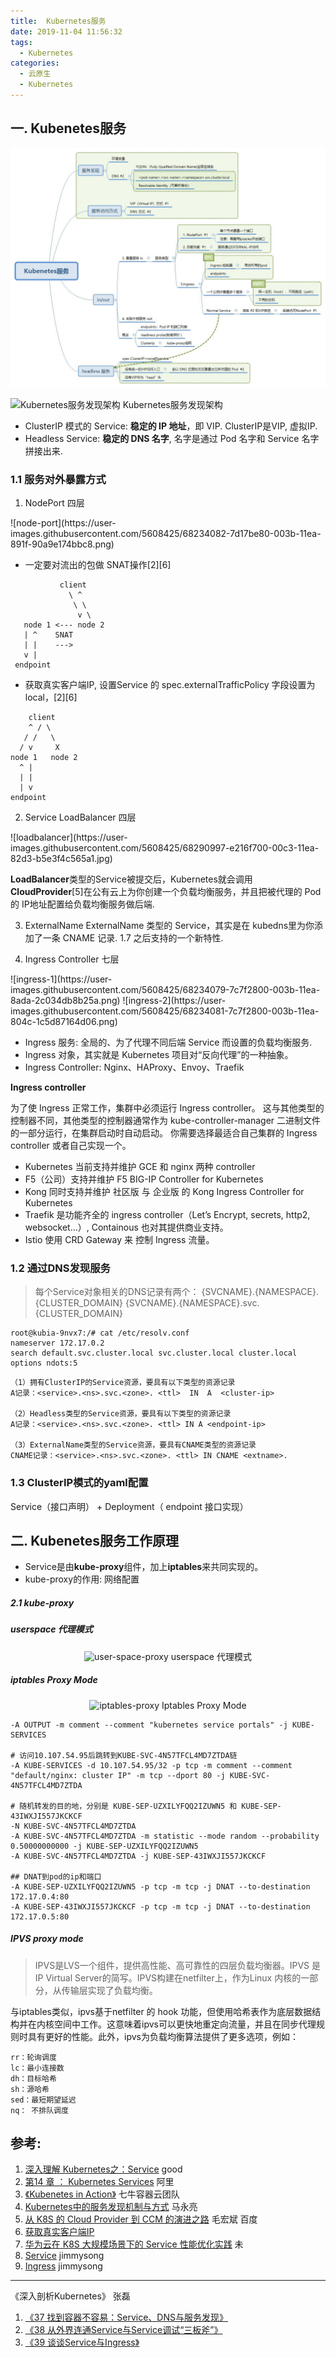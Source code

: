 ```yaml
---
title:  Kubernetes服务
date: 2019-11-04 11:56:32
tags:
  - Kubernetes
categories:
  - 云原生
  - Kubernetes
---
```


<p></p>
<!-- more -->

## 一. Kubenetes服务

![Kubernetes服务](.\k8sService\k8sService.jpg)


![Kubernetes服务发现架构](https://user-images.githubusercontent.com/5608425/68105556-d4257280-ff19-11e9-9d19-f18f5c454f34.jpg)
Kubernetes服务发现架构


+ ClusterIP 模式的 Service: **稳定的 IP 地址**，即 VIP.  ClusterIP是VIP, 虚拟IP.    
+ Headless Service: **稳定的 DNS 名字**, 名字是通过 Pod 名字和 Service 名字拼接出来.  

### 1.1  服务对外暴露方式

1. NodePort  四层
<div style="text-align: center; width:60%; height: 60%">
</div>
![node-port](https://user-images.githubusercontent.com/5608425/68234082-7d17be80-003b-11ea-891f-90a9e174bbc8.png)


+ 一定要对流出的包做 SNAT操作[2][6]

```
           client
             \ ^
              \ \
               v \
   node 1 <--- node 2
   | ^    SNAT
   | |    --->
   v |
 endpoint
```

+ 获取真实客户端IP, 设置Service 的 spec.externalTrafficPolicy 字段设置为 local，[2][6]

```
    client
    ^ / \
   / /   \
  / v     X
node 1   node 2
  ^ |
  | |
  | v
endpoint
```

2. Service LoadBalancer  四层
<div style="text-align: center; width:60%; height: 60%">
</div>
![loadbalancer](https://user-images.githubusercontent.com/5608425/68290997-e216f700-00c3-11ea-82d3-b5e3f4c565a1.jpg)


**LoadBalancer**类型的Service被提交后，Kubernetes就会调用**CloudProvider**[5]在公有云上为你创建一个负载均衡服务，并且把被代理的 Pod 的 IP地址配置给负载均衡服务做后端.

3. ExternalName
ExternalName 类型的 Service，其实是在 kubedns里为你添加了一条 CNAME 记录.
1.7 之后支持的一个新特性.

4. Ingress Controller  七层
<div style="text-align: center; width:60%; height: 60%">
</div>
![ingress-1](https://user-images.githubusercontent.com/5608425/68234079-7c7f2800-003b-11ea-8ada-2c034db8b25a.png)
![ingress-2](https://user-images.githubusercontent.com/5608425/68234081-7c7f2800-003b-11ea-804c-1c5d87164d06.png)   


+ Ingress 服务: 全局的、为了代理不同后端 Service 而设置的负载均衡服务.
+ Ingress 对象，其实就是 Kubernetes 项目对“反向代理”的一种抽象。
+ Ingress Controller: Nginx、HAProxy、Envoy、Traefik


**Ingress controller**

为了使 Ingress 正常工作，集群中必须运行 Ingress controller。 这与其他类型的控制器不同，其他类型的控制器通常作为 kube-controller-manager 二进制文件的一部分运行，在集群启动时自动启动。 你需要选择最适合自己集群的 Ingress controller 或者自己实现一个。

+ Kubernetes 当前支持并维护 GCE 和 nginx 两种 controller
+ F5（公司）支持并维护 F5 BIG-IP Controller for Kubernetes
+ Kong 同时支持并维护 社区版 与 企业版 的 Kong Ingress Controller for Kubernetes
+ Traefik 是功能齐全的 ingress controller（Let’s Encrypt, secrets, http2, websocket…）, Containous 也对其提供商业支持。
+ Istio 使用 CRD Gateway 来 控制 Ingress 流量。


### 1.2 通过DNS发现服务
> 每个Service对象相关的DNS记录有两个：
{SVCNAME}.{NAMESPACE}.{CLUSTER_DOMAIN}
{SVCNAME}.{NAMESPACE}.svc.{CLUSTER_DOMAIN}

```
root@kubia-9nvx7:/# cat /etc/resolv.conf
nameserver 172.17.0.2
search default.svc.cluster.local svc.cluster.local cluster.local
options ndots:5
```

```
（1）拥有ClusterIP的Service资源，要具有以下类型的资源记录
A记录：<service>.<ns>.svc.<zone>. <ttl>  IN  A  <cluster-ip>

（2）Headless类型的Service资源，要具有以下类型的资源记录
A记录：<service>.<ns>.svc.<zone>. <ttl> IN A <endpoint-ip>

（3）ExternalName类型的Service资源，要具有CNAME类型的资源记录
CNAME记录：<service>.<ns>.svc.<zone>. <ttl> IN CNAME <extname>.
```

### 1.3 ClusterIP模式的yaml配置
Service（接口声明） + Deployment（ endpoint 接口实现）


## 二. Kubenetes服务工作原理

+ Service是由**kube-proxy**组件，加上**iptables**来共同实现的。
+ kube-proxy的作用: 网络配置

##### 2.1 kube-proxy 
##### userspace 代理模式
<div style="text-align: center;">
<img width="450" alt="user-space-proxy" src="https://user-images.githubusercontent.com/5608425/68077955-2b3b2280-fe08-11e9-8672-3210219a7372.png">
userspace 代理模式
</div>

##### iptables Proxy Mode
<div style="text-align: center;">
<img width="450" alt="iptables-proxy" src="https://user-images.githubusercontent.com/5608425/68077954-2b3b2280-fe08-11e9-8231-cb9bc177ba21.png">
 Iptables Proxy Mode
</div>


```
-A OUTPUT -m comment --comment "kubernetes service portals" -j KUBE-SERVICES

# 访问10.107.54.95后跳转到KUBE-SVC-4N57TFCL4MD7ZTDA链
-A KUBE-SERVICES -d 10.107.54.95/32 -p tcp -m comment --comment "default/nginx: cluster IP" -m tcp --dport 80 -j KUBE-SVC-4N57TFCL4MD7ZTDA

# 随机转发的目的地，分别是 KUBE-SEP-UZXILYFQQ2IZUWN5 和 KUBE-SEP-43IWXJI557JKCKCF
-N KUBE-SVC-4N57TFCL4MD7ZTDA
-A KUBE-SVC-4N57TFCL4MD7ZTDA -m statistic --mode random --probability 0.50000000000 -j KUBE-SEP-UZXILYFQQ2IZUWN5
-A KUBE-SVC-4N57TFCL4MD7ZTDA -j KUBE-SEP-43IWXJI557JKCKCF

## DNAT到pod的ip和端口
-A KUBE-SEP-UZXILYFQQ2IZUWN5 -p tcp -m tcp -j DNAT --to-destination 172.17.0.4:80
-A KUBE-SEP-43IWXJI557JKCKCF -p tcp -m tcp -j DNAT --to-destination 172.17.0.5:80
```

##### IPVS proxy mode
> IPVS是LVS一个组件，提供高性能、高可靠性的四层负载均衡器。IPVS 是IP Virtual Server的简写。IPVS构建在netfilter上，作为Linux 内核的一部分，从传输层实现了负载均衡。


与iptables类似，ipvs基于netfilter 的 hook 功能，但使用哈希表作为底层数据结构并在内核空间中工作。这意味着ipvs可以更快地重定向流量，并且在同步代理规则时具有更好的性能。此外，ipvs为负载均衡算法提供了更多选项，例如：

    rr：轮询调度
    lc：最小连接数
    dh：目标哈希
    sh：源哈希
    sed：最短期望延迟
    nq： 不排队调度

 





## 参考:
1. [深入理解 Kubernetes之：Service](https://www.kubernetes.org.cn/5992.html) good
2. [第14 章 ： Kubernetes Services](https://edu.aliyun.com/lesson_1651_17064#_17064)  阿里
3. [《Kubenetes in Action》](http://product.dangdang.com/26439199.html?ref=book-65152-9168_1-529800-3)  七牛容器云团队
4. [Kubernetes中的服务发现机制与方式](https://mp.weixin.qq.com/s/3THiWFt52tZckFGxg3Cx-g) 马永亮 
6. [从 K8S 的 Cloud Provider 到 CCM 的演进之路](https://mp.weixin.qq.com/s/a_540yJ1EGVroJ9TpvYtPw)  毛宏斌 百度
7. [获取真实客户端IP](https://docs.ucloud.cn/compute/uk8s/service/getresourceip)
8. [华为云在 K8S 大规模场景下的 Service 性能优化实践](https://mp.weixin.qq.com/s?__biz=MzU1OTAzNzc5MQ==&mid=2247485610&idx=1&sn=e092e55c848af62368835d530c57da15&chksm=fc1c249acb6bad8c940c587e59e0dc63ba4863c7063f0a0e322dcbd6ad5f610cd2ad1b4ba87d&scene=21#wechat_redirect) 未
9. [Service](https://jimmysong.io/kubernetes-handbook/concepts/service.html)  jimmysong
10. [Ingress](https://jimmysong.io/kubernetes-handbook/concepts/ingress.html) jimmysong

-----

《深入剖析Kubernetes》  张磊
1. [《37  找到容器不容易：Service、DNS与服务发现》]() 
2. [《38  从外界连通Service与Service调试“三板斧”》]()
3. [《39  谈谈Service与Ingress》]()


